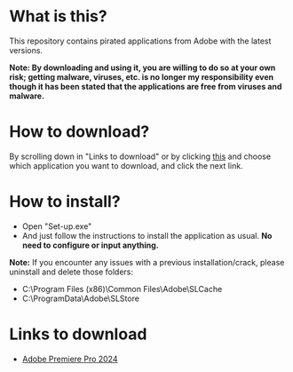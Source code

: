 # What is this?
This repository contains pirated applications from Adobe with the latest versions.

**Note: By downloading and using it, you are willing to do so at your own risk; getting malware, viruses, etc. is no longer my responsibility even though it has been stated that the applications are free from viruses and malware.**

# How to download?
By scrolling down in "Links to download" or by clicking [this](#links-to-download) and choose which application you want to download, and click the next link.

# How to install?
- Open "Set-up.exe"
- And just follow the instructions to install the application as usual. **No need to configure or input anything.**

**Note:** If you encounter any issues with a previous installation/crack, please uninstall and delete those folders:
- C:\Program Files (x86)\Common Files\Adobe\SLCache
- C:\ProgramData\Adobe\SLStore

# Links to download
- [Adobe Premiere Pro 2024](https://drive.google.com/file/d/1ovjED5dYjQzLCwdr5AXBheOtuacgTSWA/view?usp=drive_link)